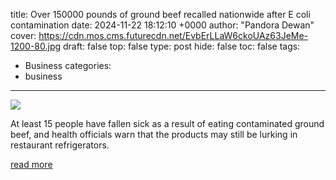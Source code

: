 title: Over 150000 pounds of ground beef recalled nationwide after E coli contamination
date: 2024-11-22 18:12:10 +0000
author: "Pandora Dewan"
cover: https://cdn.mos.cms.futurecdn.net/EvbErLLaW6ckoUAz63JeMe-1200-80.jpg
draft: false
top: false
type: post
hide: false
toc: false
tags:
  - Business
categories:
  - business
---

![](https://cdn.mos.cms.futurecdn.net/EvbErLLaW6ckoUAz63JeMe-1200-80.jpg)

At least 15 people have fallen sick as a result of eating contaminated ground beef, and health officials warn that the products may still be lurking in restaurant refrigerators.

[read more](https://www.livescience.com/health/viruses-infections-disease/over-150-000-pounds-of-ground-beef-recalled-nationwide-after-e-coli-contamination)
